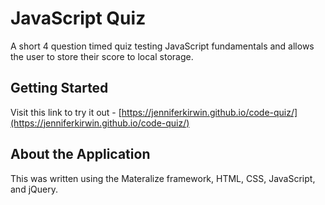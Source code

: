 # JavaScript Quiz
A short 4 question timed quiz testing JavaScript fundamentals and allows the user to store their score to local storage. 

## Getting Started
Visit this link to try it out - [https://jenniferkirwin.github.io/code-quiz/](https://jenniferkirwin.github.io/code-quiz/)

## About the Application
This was written using the Materalize framework, HTML, CSS, JavaScript, and jQuery.
